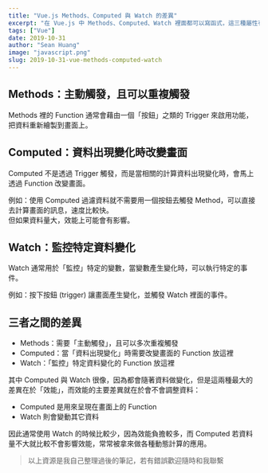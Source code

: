 ```yaml
---
title: "Vue.js Methods、Computed 與 Watch 的差異"
excerpt: "在 Vue.js 中 Methods、Computed、Watch 裡面都可以寫函式，這三種屬性有什麼差異呢？"
tags: ["Vue"]
date: 2019-10-31
author: "Sean Huang"
image: "javascript.png"
slug: 2019-10-31-vue-methods-computed-watch
---
```


## Methods：主動觸發，且可以重複觸發

Methods 裡的 Function 通常會藉由一個「按鈕」之類的 Trigger 來啟用功能，把資料重新繪製到畫面上。

## Computed：資料出現變化時改變畫面

Computed 不是透過 Trigger 觸發，而是當相關的計算資料出現變化時，會馬上透過 Function 改變畫面。

例如：使用 Computed 過濾資料就不需要用一個按鈕去觸發 Method，可以直接去計算畫面的訊息，速度比較快。  
但如果資料量大，效能上可能會有影響。

## Watch：監控特定資料變化

Watch 通常用於「監控」特定的變數，當變數產生變化時，可以執行特定的事件。

例如：按下按鈕 (trigger) 讓畫面產生變化，並觸發 Watch 裡面的事件。

## 三者之間的差異

- Methods：需要「主動觸發」，且可以多次重複觸發
- Computed：當「資料出現變化」時需要改變畫面的 Function 放這裡
- Watch：「監控」特定資料變化的 Function 放這裡

其中 Computed 與 Watch 很像，因為都會隨著資料做變化，但是這兩種最大的差異在於「效能」，而效能的主要差異就在於會不會調整資料：

- Computed 是用來呈現在畫面上的 Function
- Watch 則會變動其它資料

因此通常使用 Watch 的時候比較少，因為效能負擔較多，而 Computed 若資料量不大就比較不會影響效能，常常被拿來做各種動態計算的應用。

> 以上資源是我自己整理過後的筆記，若有錯誤歡迎隨時和我聯繫
